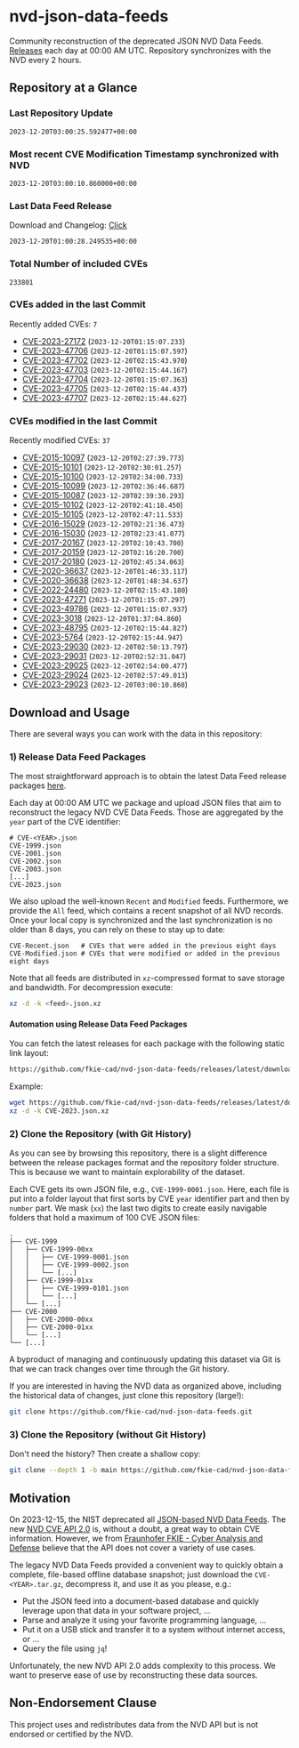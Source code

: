 # nvd-json-data-feeds

Community reconstruction of the deprecated JSON NVD Data Feeds. 
[Releases](https://github.com/fkie-cad/nvd-json-data-feeds/releases/latest) each day at 00:00 AM UTC.
Repository synchronizes with the NVD every 2 hours.

## Repository at a Glance

### Last Repository Update

```plain
2023-12-20T03:00:25.592477+00:00
```

### Most recent CVE Modification Timestamp synchronized with NVD

```plain
2023-12-20T03:00:10.860000+00:00
```

### Last Data Feed Release

Download and Changelog: [Click](https://github.com/fkie-cad/nvd-json-data-feeds/releases/latest)

```plain
2023-12-20T01:00:28.249535+00:00
```

### Total Number of included CVEs

```plain
233801
```

### CVEs added in the last Commit

Recently added CVEs: `7`

* [CVE-2023-27172](CVE-2023/CVE-2023-271xx/CVE-2023-27172.json) (`2023-12-20T01:15:07.233`)
* [CVE-2023-47706](CVE-2023/CVE-2023-477xx/CVE-2023-47706.json) (`2023-12-20T01:15:07.597`)
* [CVE-2023-47702](CVE-2023/CVE-2023-477xx/CVE-2023-47702.json) (`2023-12-20T02:15:43.970`)
* [CVE-2023-47703](CVE-2023/CVE-2023-477xx/CVE-2023-47703.json) (`2023-12-20T02:15:44.167`)
* [CVE-2023-47704](CVE-2023/CVE-2023-477xx/CVE-2023-47704.json) (`2023-12-20T01:15:07.363`)
* [CVE-2023-47705](CVE-2023/CVE-2023-477xx/CVE-2023-47705.json) (`2023-12-20T02:15:44.437`)
* [CVE-2023-47707](CVE-2023/CVE-2023-477xx/CVE-2023-47707.json) (`2023-12-20T02:15:44.627`)


### CVEs modified in the last Commit

Recently modified CVEs: `37`

* [CVE-2015-10097](CVE-2015/CVE-2015-100xx/CVE-2015-10097.json) (`2023-12-20T02:27:39.773`)
* [CVE-2015-10101](CVE-2015/CVE-2015-101xx/CVE-2015-10101.json) (`2023-12-20T02:30:01.257`)
* [CVE-2015-10100](CVE-2015/CVE-2015-101xx/CVE-2015-10100.json) (`2023-12-20T02:34:00.733`)
* [CVE-2015-10099](CVE-2015/CVE-2015-100xx/CVE-2015-10099.json) (`2023-12-20T02:36:46.687`)
* [CVE-2015-10087](CVE-2015/CVE-2015-100xx/CVE-2015-10087.json) (`2023-12-20T02:39:30.293`)
* [CVE-2015-10102](CVE-2015/CVE-2015-101xx/CVE-2015-10102.json) (`2023-12-20T02:41:18.450`)
* [CVE-2015-10105](CVE-2015/CVE-2015-101xx/CVE-2015-10105.json) (`2023-12-20T02:47:11.533`)
* [CVE-2016-15029](CVE-2016/CVE-2016-150xx/CVE-2016-15029.json) (`2023-12-20T02:21:36.473`)
* [CVE-2016-15030](CVE-2016/CVE-2016-150xx/CVE-2016-15030.json) (`2023-12-20T02:23:41.077`)
* [CVE-2017-20167](CVE-2017/CVE-2017-201xx/CVE-2017-20167.json) (`2023-12-20T02:10:43.700`)
* [CVE-2017-20159](CVE-2017/CVE-2017-201xx/CVE-2017-20159.json) (`2023-12-20T02:16:20.700`)
* [CVE-2017-20180](CVE-2017/CVE-2017-201xx/CVE-2017-20180.json) (`2023-12-20T02:45:34.063`)
* [CVE-2020-36637](CVE-2020/CVE-2020-366xx/CVE-2020-36637.json) (`2023-12-20T01:46:33.117`)
* [CVE-2020-36638](CVE-2020/CVE-2020-366xx/CVE-2020-36638.json) (`2023-12-20T01:48:34.637`)
* [CVE-2022-24480](CVE-2022/CVE-2022-244xx/CVE-2022-24480.json) (`2023-12-20T02:15:43.180`)
* [CVE-2023-47271](CVE-2023/CVE-2023-472xx/CVE-2023-47271.json) (`2023-12-20T01:15:07.297`)
* [CVE-2023-49786](CVE-2023/CVE-2023-497xx/CVE-2023-49786.json) (`2023-12-20T01:15:07.937`)
* [CVE-2023-3018](CVE-2023/CVE-2023-30xx/CVE-2023-3018.json) (`2023-12-20T01:37:04.860`)
* [CVE-2023-48795](CVE-2023/CVE-2023-487xx/CVE-2023-48795.json) (`2023-12-20T02:15:44.827`)
* [CVE-2023-5764](CVE-2023/CVE-2023-57xx/CVE-2023-5764.json) (`2023-12-20T02:15:44.947`)
* [CVE-2023-29030](CVE-2023/CVE-2023-290xx/CVE-2023-29030.json) (`2023-12-20T02:50:13.797`)
* [CVE-2023-29031](CVE-2023/CVE-2023-290xx/CVE-2023-29031.json) (`2023-12-20T02:52:31.047`)
* [CVE-2023-29025](CVE-2023/CVE-2023-290xx/CVE-2023-29025.json) (`2023-12-20T02:54:00.477`)
* [CVE-2023-29024](CVE-2023/CVE-2023-290xx/CVE-2023-29024.json) (`2023-12-20T02:57:49.013`)
* [CVE-2023-29023](CVE-2023/CVE-2023-290xx/CVE-2023-29023.json) (`2023-12-20T03:00:10.860`)


## Download and Usage

There are several ways you can work with the data in this repository:

### 1) Release Data Feed Packages

The most straightforward approach is to obtain the latest Data Feed release packages [here](https://github.com/fkie-cad/nvd-json-data-feeds/releases/latest).

Each day at 00:00 AM UTC we package and upload JSON files that aim to reconstruct the legacy NVD CVE Data Feeds.
Those are aggregated by the `year` part of the CVE identifier:

```
# CVE-<YEAR>.json
CVE-1999.json
CVE-2001.json
CVE-2002.json
CVE-2003.json
[...]
CVE-2023.json
```

We also upload the well-known `Recent` and `Modified` feeds.
Furthermore, we provide the `All` feed, which contains a recent snapshot of all NVD records.
Once your local copy is synchronized and the last synchronization is no older than 8 days, you can rely on these to stay up to date:

```plain
CVE-Recent.json   # CVEs that were added in the previous eight days
CVE-Modified.json # CVEs that were modified or added in the previous eight days
```

Note that all feeds are distributed in `xz`-compressed format to save storage and bandwidth.
For decompression execute:

```sh
xz -d -k <feed>.json.xz
```


#### Automation using Release Data Feed Packages

You can fetch the latest releases for each package with the following static link layout:

```sh
https://github.com/fkie-cad/nvd-json-data-feeds/releases/latest/download/CVE-<YEAR>.json.xz
```

Example:

```sh
wget https://github.com/fkie-cad/nvd-json-data-feeds/releases/latest/download/CVE-2023.json.xz
xz -d -k CVE-2023.json.xz
```

### 2) Clone the Repository (with Git History)

As you can see by browsing this repository, there is a slight difference between the release packages format and the repository folder structure.
This is because we want to maintain explorability of the dataset.

Each CVE gets its own JSON file, e.g., `CVE-1999-0001.json`.
Here, each file is put into a folder layout that first sorts by CVE `year` identifier part and then by `number` part.
We mask (`xx`) the last two digits to create easily navigable folders that hold a maximum of 100 CVE JSON files:

```plain
.
├── CVE-1999
│   ├── CVE-1999-00xx
│   │   ├── CVE-1999-0001.json
│   │   ├── CVE-1999-0002.json
│   │   └── [...]
│   ├── CVE-1999-01xx
│   │   ├── CVE-1999-0101.json
│   │   └── [...]
│   └── [...]
├── CVE-2000
│   ├── CVE-2000-00xx
│   ├── CVE-2000-01xx
│   └── [...]
└── [...]
```

A byproduct of managing and continuously updating this dataset via Git is that we can track changes over time through the Git history.

If you are interested in having the NVD data as organized above, including the historical data of changes, just clone this repository (large!):

```sh
git clone https://github.com/fkie-cad/nvd-json-data-feeds.git
```

### 3) Clone the Repository (without Git History)

Don't need the history? Then create a shallow copy:

```sh
git clone --depth 1 -b main https://github.com/fkie-cad/nvd-json-data-feeds.git
```

## Motivation

On 2023-12-15, the NIST deprecated all [JSON-based NVD Data Feeds](https://nvd.nist.gov/vuln/data-feeds#divRetirementBanner-1).
The new [NVD CVE API 2.0](https://nvd.nist.gov/developers/vulnerabilities) is, without a doubt, a great way to obtain CVE information.
However, we from [Fraunhofer FKIE - Cyber Analysis and Defense](https://www.fkie.fraunhofer.de/en/departments/cad.html) believe that the API does not cover a variety of use cases.

The legacy NVD Data Feeds provided a convenient way to quickly obtain a complete, file-based offline database snapshot; just download the `CVE-<YEAR>.tar.gz`, decompress it, and use it as you please, e.g.:

* Put the JSON feed into a document-based database and quickly leverage upon that data in your software project, ...
* Parse and analyze it using your favorite programming language, ...
* Put it on a USB stick and transfer it to a system without internet access, or ...
* Query the file using `jq`!

Unfortunately, the new NVD API 2.0 adds complexity to this process.
We want to preserve ease of use by reconstructing these data sources.

## Non-Endorsement Clause

This project uses and redistributes data from the NVD API but is not endorsed or certified by the NVD.